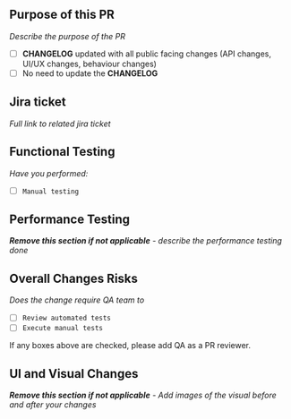 ## Purpose of this PR
_Describe the purpose of the PR_  
- [ ] **CHANGELOG** updated with all public facing changes (API changes, UI/UX changes, behaviour changes)
- [ ] No need to update the **CHANGELOG**

## Jira ticket
_Full link to related jira ticket_

## Functional Testing
_Have you performed:_
- [ ] `Manual testing`

## Performance Testing
_**Remove this section if not applicable** - describe the performance testing done_

## Overall Changes Risks
_Does the change require QA team to_
- [ ] `Review automated tests`
- [ ] `Execute manual tests`

If any boxes above are checked, please add QA as a PR reviewer.

## UI and Visual Changes
_**Remove this section if not applicable** - Add images of the visual before and after your changes_